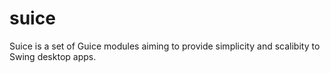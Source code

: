 # suice
Suice is a set of Guice modules aiming to provide simplicity and scalibity to Swing desktop apps.
